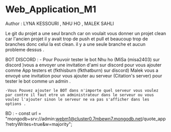 # Web_Application_M1

Author : LYNA KESSOURI , NHU HO , MALEK SAHLI

Le git du projet a une seul branch car on voulait vous donner un projet clean car l'ancien projet il y avait trop de push et pull et beaucoup trop de branches donc celui la est clean. 
il y a une seule branche et aucun probleme dessus .

BOT DISCORD :
    - Pour Pouvoir tester le bot Nhu ho (MiSa (misa2403) sur discord )vous a envoyer une invitation d'ami sur discord pour vous ajouter comme App testers et (fkthisburn (fkthatburn) sur discord) Malek vous a envoyé une invitation pour vous ajouter au serveur (Citation's server) pour tester le bot comme un admin .

    -Vous Pouvez ajouter le BOT dans n'importe quel serveur vous voulez par contre il faut etre un administrateur dans le serveur ou vous voulez l'ajouter sinon le serveur ne va pas s'afficher dans les options .

BD :
    - const url =
    "mongodb+srv://admin:webm1@cluster0.7mbewn7.mongodb.net/quote_app?retryWrites=true&w=majority";

